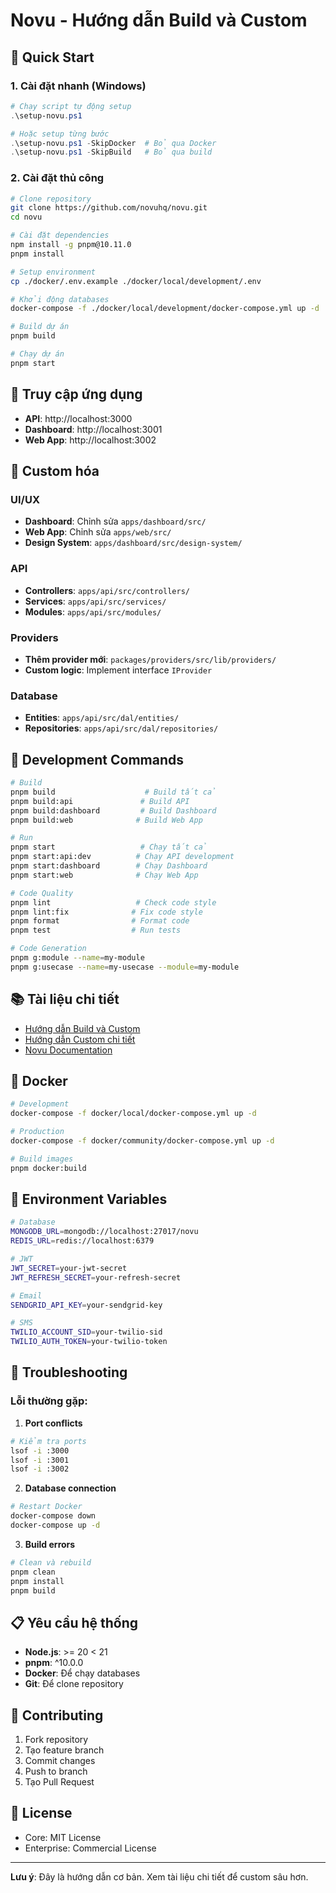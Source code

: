 # Novu - Hướng dẫn Build và Custom

## 🚀 Quick Start

### 1. Cài đặt nhanh (Windows)

```powershell
# Chạy script tự động setup
.\setup-novu.ps1

# Hoặc setup từng bước
.\setup-novu.ps1 -SkipDocker  # Bỏ qua Docker
.\setup-novu.ps1 -SkipBuild   # Bỏ qua build
```

### 2. Cài đặt thủ công

```bash
# Clone repository
git clone https://github.com/novuhq/novu.git
cd novu

# Cài đặt dependencies
npm install -g pnpm@10.11.0
pnpm install

# Setup environment
cp ./docker/.env.example ./docker/local/development/.env

# Khởi động databases
docker-compose -f ./docker/local/development/docker-compose.yml up -d

# Build dự án
pnpm build

# Chạy dự án
pnpm start
```

## 📱 Truy cập ứng dụng

- **API**: http://localhost:3000
- **Dashboard**: http://localhost:3001
- **Web App**: http://localhost:3002

## 🎨 Custom hóa

### UI/UX

- **Dashboard**: Chỉnh sửa `apps/dashboard/src/`
- **Web App**: Chỉnh sửa `apps/web/src/`
- **Design System**: `apps/dashboard/src/design-system/`

### API

- **Controllers**: `apps/api/src/controllers/`
- **Services**: `apps/api/src/services/`
- **Modules**: `apps/api/src/modules/`

### Providers

- **Thêm provider mới**: `packages/providers/src/lib/providers/`
- **Custom logic**: Implement interface `IProvider`

### Database

- **Entities**: `apps/api/src/dal/entities/`
- **Repositories**: `apps/api/src/dal/repositories/`

## 🔧 Development Commands

```bash
# Build
pnpm build                    # Build tất cả
pnpm build:api               # Build API
pnpm build:dashboard         # Build Dashboard
pnpm build:web              # Build Web App

# Run
pnpm start                   # Chạy tất cả
pnpm start:api:dev          # Chạy API development
pnpm start:dashboard        # Chạy Dashboard
pnpm start:web              # Chạy Web App

# Code Quality
pnpm lint                   # Check code style
pnpm lint:fix              # Fix code style
pnpm format                # Format code
pnpm test                  # Run tests

# Code Generation
pnpm g:module --name=my-module
pnpm g:usecase --name=my-usecase --module=my-module
```

## 📚 Tài liệu chi tiết

- [Hướng dẫn Build và Custom](./HUONG_DAN_BUILD_CUSTOM.md)
- [Hướng dẫn Custom chi tiết](./CUSTOM_GUIDE.md)
- [Novu Documentation](https://docs.novu.co)

## 🐳 Docker

```bash
# Development
docker-compose -f docker/local/docker-compose.yml up -d

# Production
docker-compose -f docker/community/docker-compose.yml up -d

# Build images
pnpm docker:build
```

## 🔐 Environment Variables

```bash
# Database
MONGODB_URL=mongodb://localhost:27017/novu
REDIS_URL=redis://localhost:6379

# JWT
JWT_SECRET=your-jwt-secret
JWT_REFRESH_SECRET=your-refresh-secret

# Email
SENDGRID_API_KEY=your-sendgrid-key

# SMS
TWILIO_ACCOUNT_SID=your-twilio-sid
TWILIO_AUTH_TOKEN=your-twilio-token
```

## 🚨 Troubleshooting

### Lỗi thường gặp:

1. **Port conflicts**

```bash
# Kiểm tra ports
lsof -i :3000
lsof -i :3001
lsof -i :3002
```

2. **Database connection**

```bash
# Restart Docker
docker-compose down
docker-compose up -d
```

3. **Build errors**

```bash
# Clean và rebuild
pnpm clean
pnpm install
pnpm build
```

## 📋 Yêu cầu hệ thống

- **Node.js**: >= 20 < 21
- **pnpm**: ^10.0.0
- **Docker**: Để chạy databases
- **Git**: Để clone repository

## 🤝 Contributing

1. Fork repository
2. Tạo feature branch
3. Commit changes
4. Push to branch
5. Tạo Pull Request

## 📄 License

- Core: MIT License
- Enterprise: Commercial License

---

**Lưu ý**: Đây là hướng dẫn cơ bản. Xem tài liệu chi tiết để custom sâu hơn.
